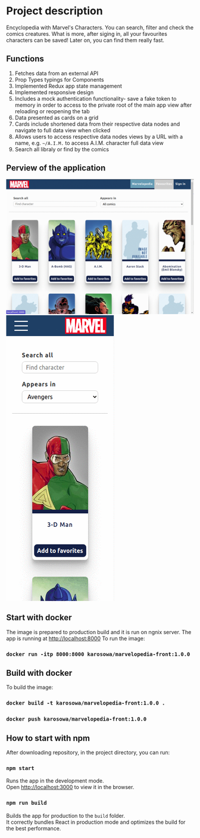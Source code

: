 # Project description

Encyclopedia with Marvel's Characters. You can search, filter and check the comics creatures.
What is more, after siging in, all your favourites characters can be saved! Later on, you can find them really fast.

## Functions

1. Fetches data from an external API
2. Prop Types typings for Components
3. Implemented Redux app state management
4. Implemented responsive design
5. Includes a mock authentication functionality- save a fake token to memory in order to access to the private root of the main app view after reloading or reopening the tab
6. Data presented as cards on a grid
7. Cards include shortened data from their respective data nodes and navigate to full data view when clicked
8. Allows users to access respective data nodes views by a URL with a name, e.g. `~/A.I.M.` to access A.I.M. character full data view
9. Search all libraly or find by the comics

## Perview of the application

![](./images/marvelopedia.gif)
![](./images/marvelopediaMobile.gif)

## Start with docker

The image is prepared to production build and it is run on ngnix server. The app is running at [http://localhost:8000](http://localhost:8000)
To run the image:

### `docker run -itp 8000:8000 karosowa/marvelopedia-front:1.0.0`

## Build with docker

To build the image:

### `docker build -t karosowa/marvelopedia-front:1.0.0 .`

### `docker push karosowa/marvelopedia-front:1.0.0 `

## How to start with npm

After downloading repository, in the project directory, you can run:

### `npm start`

Runs the app in the development mode.\
Open [http://localhost:3000](http://localhost:3000) to view it in the browser.

### `npm run build`

Builds the app for production to the `build` folder.\
It correctly bundles React in production mode and optimizes the build for the best performance.
